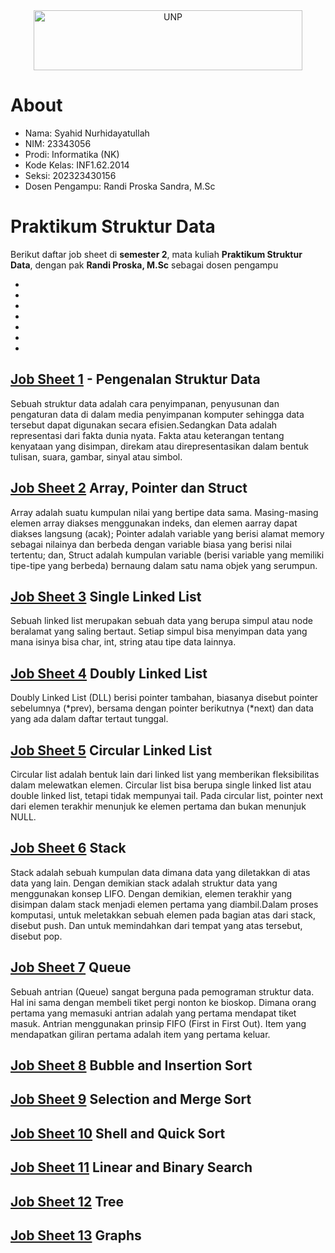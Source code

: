 <div align="center">
  <a href="https://unp.ac.id/">
    <img src="https://unp.ac.id/nfs-assets/all/images/logo_unp_white.png" alt="UNP" height="96" width="430">
  </a>
</div>

# About
* Nama: Syahid Nurhidayatullah
* NIM: 23343056  
* Prodi: Informatika (NK)  
* Kode Kelas: INF1.62.2014  
* Seksi: 202323430156  
* Dosen Pengampu: Randi Proska Sandra, M.Sc  

# Praktikum Struktur Data  
  Berikut daftar job sheet di **semester 2**, mata kuliah **Praktikum Struktur Data**, dengan pak **Randi Proska, M.Sc** sebagai dosen pengampu  

-  
-   
-   
- 
- 
- 
- 


## [**Job Sheet 1**](https://github.com/Zyxcid/Praktikum_Struktur_Data/tree/main/Job%20Sheet%2001) - Pengenalan Struktur Data
Sebuah struktur data adalah cara penyimpanan, penyusunan dan pengaturan data di dalam media penyimpanan komputer sehingga data tersebut dapat digunakan secara efisien.Sedangkan Data adalah representasi dari fakta dunia nyata. Fakta atau keterangan tentang kenyataan yang disimpan, direkam atau direpresentasikan dalam bentuk tulisan, suara, gambar, sinyal atau simbol.  

## [**Job Sheet 2**](https://github.com/Zyxcid/Praktikum_Struktur_Data/tree/main/Job%20Sheet%2002) Array, Pointer dan Struct 
Array adalah suatu kumpulan nilai yang bertipe data sama. Masing-masing elemen array diakses menggunakan indeks, dan elemen aarray dapat diakses langsung (acak); Pointer adalah variable yang berisi alamat memory sebagai nilainya dan berbeda dengan variable biasa yang berisi nilai tertentu; dan, Struct adalah kumpulan variable (berisi variable yang memiliki tipe-tipe yang berbeda) bernaung dalam satu nama objek yang serumpun.  

## [**Job Sheet 3**](https://github.com/Zyxcid/Praktikum_Struktur_Data/tree/main/Job%20Sheet%2003) Single Linked List  
Sebuah linked list merupakan sebuah data yang berupa simpul atau node beralamat yang saling bertaut. Setiap simpul bisa menyimpan data yang mana isinya bisa char, int, string atau tipe data lainnya.  

## [**Job Sheet 4**](https://github.com/Zyxcid/Praktikum_Struktur_Data/tree/main/Job%20Sheet%2004) Doubly Linked List  
Doubly Linked List (DLL) berisi pointer tambahan, biasanya disebut pointer sebelumnya (*prev), bersama dengan pointer berikutnya (*next) dan data yang ada dalam daftar tertaut tunggal.  

## [**Job Sheet 5**](https://github.com/Zyxcid/Praktikum_Struktur_Data/tree/main/Job%20Sheet%2005) Circular Linked List  
Circular list adalah bentuk lain dari linked list yang memberikan fleksibilitas dalam melewatkan elemen. Circular list bisa berupa single linked list atau double linked list, tetapi tidak mempunyai tail. Pada circular list, pointer next dari elemen terakhir menunjuk ke elemen pertama dan bukan menunjuk NULL.

## [**Job Sheet 6**](https://github.com/Zyxcid/Praktikum_Struktur_Data/tree/main/Job%20Sheet%2006) Stack  
Stack adalah sebuah kumpulan data dimana data yang diletakkan di atas data yang lain. Dengan demikian stack adalah struktur data yang menggunakan konsep LIFO. Dengan demikian, elemen terakhir yang disimpan dalam stack menjadi elemen pertama yang diambil.Dalam proses komputasi, untuk meletakkan sebuah elemen pada bagian atas dari stack, disebut push. Dan untuk memindahkan dari tempat yang atas tersebut, disebut pop.

## [**Job Sheet 7**](https://github.com/Zyxcid/Praktikum_Struktur_Data/tree/main/Job%20Sheet%2007) Queue  
Sebuah antrian (Queue) sangat berguna pada pemograman struktur data. Hal ini sama dengan membeli tiket pergi nonton ke bioskop. Dimana orang pertama yang memasuki antrian adalah yang pertama mendapat tiket masuk. Antrian menggunakan prinsip FIFO (First in First Out). Item yang mendapatkan giliran pertama adalah item yang pertama keluar.

## [**Job Sheet 8**](https://github.com/Zyxcid/Praktikum_Struktur_Data/tree/main/Job%20Sheet%2008) Bubble and Insertion Sort  
## [**Job Sheet 9**](https://github.com/Zyxcid/Praktikum_Struktur_Data/tree/main/Job%20Sheet%2009) Selection and Merge Sort  
## [**Job Sheet 10**](https://github.com/Zyxcid/Praktikum_Struktur_Data/tree/main/Job%20Sheet%2010) Shell and Quick Sort  
## [**Job Sheet 11**](https://github.com/Zyxcid/Praktikum_Struktur_Data/tree/main/Job%20Sheet%2011) Linear and Binary Search  
## [**Job Sheet 12**](https://github.com/Zyxcid/Praktikum_Struktur_Data/tree/main/Job%20Sheet%2012) Tree  
## [**Job Sheet 13**](https://github.com/Zyxcid/Praktikum_Struktur_Data/tree/main/Job%20Sheet%2013) Graphs  
